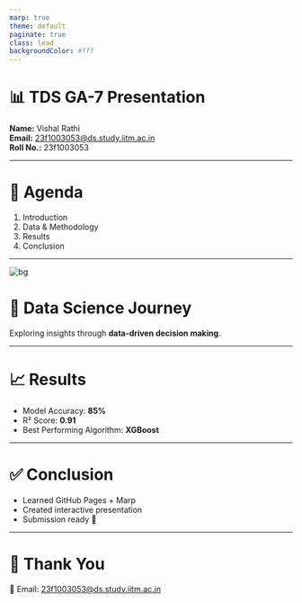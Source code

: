 ```yaml
---
marp: true
theme: default
paginate: true
class: lead
backgroundColor: #fff
---
```


# 📊 TDS GA-7 Presentation  

**Name:** Vishal Rathi  
**Email:** 23f1003053@ds.study.iitm.ac.in  
**Roll No.:** 23f1003053  

---

# 📌 Agenda  

1. Introduction  
2. Data & Methodology  
3. Results  
4. Conclusion  

---

<!-- Slide with background image -->
![bg](https://picsum.photos/1200/800)

# 🌟 Data Science Journey  

Exploring insights through **data-driven decision making**.  

---

# 📈 Results  

- Model Accuracy: **85%**  
- R² Score: **0.91**  
- Best Performing Algorithm: **XGBoost**  

---

# ✅ Conclusion  

- Learned GitHub Pages + Marp  
- Created interactive presentation  
- Submission ready 🚀  

---

# 🙏 Thank You  

📧 Email: 23f1003053@ds.study.iitm.ac.in  
